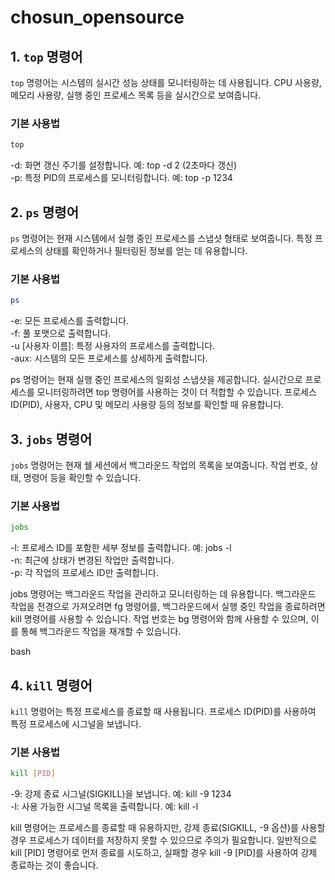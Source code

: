# chosun_opensource



## 1. `top` 명령어

`top` 명령어는 시스템의 실시간 성능 상태를 모니터링하는 데 사용됩니다. CPU 사용량, 메모리 사용량, 실행 중인 프로세스 목록 등을 실시간으로 보여줍니다.

### 기본 사용법
```bash
top
```
-d: 화면 갱신 주기를 설정합니다. 예: top -d 2 (2초마다 갱신)   
-p: 특정 PID의 프로세스를 모니터링합니다. 예: top -p 1234   

## 2. `ps` 명령어

`ps` 명령어는 현재 시스템에서 실행 중인 프로세스를 스냅샷 형태로 보여줍니다. 특정 프로세스의 상태를 확인하거나 필터링된 정보를 얻는 데 유용합니다.

### 기본 사용법
```bash
ps
```
-e: 모든 프로세스를 출력합니다.   
-f: 풀 포맷으로 출력합니다.   
-u [사용자 이름]: 특정 사용자의 프로세스를 출력합니다.   
-aux: 시스템의 모든 프로세스를 상세하게 출력합니다.   

ps 명령어는 현재 실행 중인 프로세스의 일회성 스냅샷을 제공합니다. 실시간으로 프로세스를 모니터링하려면 top 명령어를 사용하는 것이 더 적합할 수 있습니다. 프로세스 ID(PID), 사용자, CPU 및 메모리 사용량 등의 정보를 확인할 때 유용합니다.


## 3. `jobs` 명령어

`jobs` 명령어는 현재 쉘 세션에서 백그라운드 작업의 목록을 보여줍니다. 작업 번호, 상태, 명령어 등을 확인할 수 있습니다.

### 기본 사용법
```bash
jobs
```
-l: 프로세스 ID를 포함한 세부 정보를 출력합니다. 예: jobs -l   
-n: 최근에 상태가 변경된 작업만 출력합니다.    
-p: 각 작업의 프로세스 ID만 출력합니다.   

jobs 명령어는 백그라운드 작업을 관리하고 모니터링하는 데 유용합니다. 백그라운드 작업을 전경으로 가져오려면 fg 명령어를, 백그라운드에서 실행 중인 작업을 종료하려면 kill 명령어를 사용할 수 있습니다. 작업 번호는 bg 명령어와 함께 사용할 수 있으며, 이를 통해 백그라운드 작업을 재개할 수 있습니다.

bash


## 4. `kill` 명령어

`kill` 명령어는 특정 프로세스를 종료할 때 사용됩니다. 프로세스 ID(PID)를 사용하여 특정 프로세스에 시그널을 보냅니다.

### 기본 사용법
```bash
kill [PID]
```
-9: 강제 종료 시그널(SIGKILL)을 보냅니다. 예: kill -9 1234   
-l: 사용 가능한 시그널 목록을 출력합니다. 예: kill -l   

kill 명령어는 프로세스를 종료할 때 유용하지만, 강제 종료(SIGKILL, -9 옵션)를 사용할 경우 프로세스가 데이터를 저장하지 못할 수 있으므로 주의가 필요합니다. 일반적으로 kill [PID] 명령어로 먼저 종료를 시도하고, 실패할 경우 kill -9 [PID]를 사용하여 강제 종료하는 것이 좋습니다.
